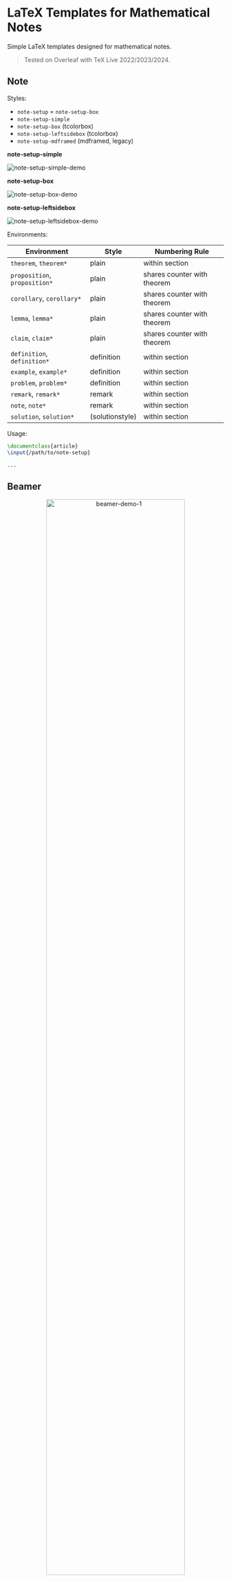 # LaTeX Templates for Mathematical Notes

Simple LaTeX templates designed for mathematical notes.

> Tested on Overleaf with TeX Live 2022/2023/2024.

## Note

Styles:

- `note-setup` = `note-setup-box`
- `note-setup-simple`
- `note-setup-box` (tcolorbox)
- `note-setup-leftsidebox` (tcolorbox)
- `note-setup-mdframed` (mdframed, legacy)

**note-setup-simple**

<img src="./note/image/note-setup-simple-demo.png" alt="note-setup-simple-demo"/>

**note-setup-box**

<img src="./note/image/note-setup-box-demo.png" alt="note-setup-box-demo"/>

**note-setup-leftsidebox**

<img src="./note/image/note-setup-leftsidebox-demo.png" alt="note-setup-leftsidebox-demo"/>


Environments:

| Environment                   | Style           | Numbering Rule              |
| ----------------------------- | --------------- | --------------------------- |
| `theorem`, `theorem*`         | plain           | within section              |
| `proposition`, `proposition*` | plain           | shares counter with theorem |
| `corollary`, `corollary*`     | plain           | shares counter with theorem |
| `lemma`, `lemma*`             | plain           | shares counter with theorem |
| `claim`, `claim*`             | plain           | shares counter with theorem |
| `definition`, `definition*`   | definition      | within section              |
| `example`, `example*`         | definition      | within section              |
| `problem`, `problem*`         | definition      | within section              |
| `remark`, `remark*`           | remark          | within section              |
| `note`, `note*`               | remark          | within section              |
| `solution`, `solution*`       | (solutionstyle) | within section              |


Usage:
```latex
\documentclass{article}
\input{/path/to/note-setup}

...
```


## Beamer

<p align="center">
    <img src="./beamer/image/beamer-demo-1.png" alt="beamer-demo-1" width="80%"/>
</p>

<p align="center">
    <img src="./beamer/image/beamer-demo-2.png" alt="beamer-demo-2" width="80%"/>
</p>

<p align="center">
    <img src="./beamer/image/beamer-demo-3.png" alt="beamer-demo-3" width="80%"/>
</p>

<p align="center">
    <img src="./beamer/image/beamer-demo-4.png" alt="beamer-demo-4" width="80%"/>
</p>


Usage:
```latex
\documentclass[compress,aspectratio=43]{beamer}
\input{/path/to/beamer-setup}

...
```
